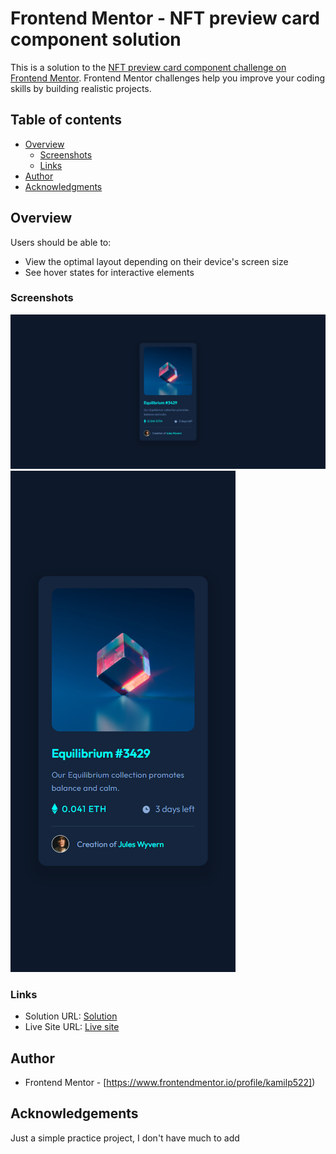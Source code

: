 # Frontend Mentor - NFT preview card component solution

This is a solution to the [NFT preview card component challenge on Frontend Mentor](https://www.frontendmentor.io/challenges/nft-preview-card-component-SbdUL_w0U). Frontend Mentor challenges help you improve your coding skills by building realistic projects.

## Table of contents

- [Overview](#overview)
  - [Screenshots](#screenshot)
  - [Links](#links)
- [Author](#author)
- [Acknowledgments](#acknowledgments)

## Overview

Users should be able to:

- View the optimal layout depending on their device's screen size
- See hover states for interactive elements

### Screenshots

![](./screenshots/screenshot_01.png)
![](./screenshots/screenshot_02.png)

### Links

- Solution URL: [Solution](https://your-solution-url.com)
- Live Site URL: [Live site](https://kamilp522.github.io/nft-product-card-component/)

## Author

- Frontend Mentor - [https://www.frontendmentor.io/profile/kamilp522])

## Acknowledgements

Just a simple practice project, I don't have much to add
